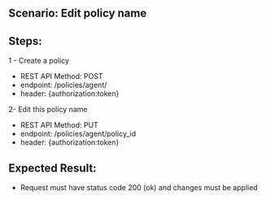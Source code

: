## Scenario: Edit policy name 
## Steps: 
1 - Create a policy

- REST API Method: POST
- endpoint: /policies/agent/
- header: {authorization:token}

2- Edit this policy name

- REST API Method: PUT
- endpoint: /policies/agent/policy_id
- header: {authorization:token}


## Expected Result:
- Request must have status code 200 (ok) and changes must be applied